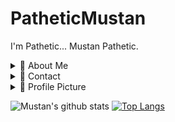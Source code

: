 # PatheticMustan

I'm Pathetic... Mustan Pathetic.

<!--[![Mustan's github stats](https://github-readme-stats.vercel.app/api?username=PatheticMustan&show_icons=true&theme=radical)](https://github.com/anuraghazra/github-readme-stats)-->

<details>
  <summary>🌟 About Me</summary>
  
  Mustan Pathetic is a fun unique name I thought of. Originally when I searched for "Mustan", all I got were cars! :(
  I kept hearing "Pathetic" so I used it in place of a last name. Now whenever somebody calls me pathetic, I can say "PATHETIC MUSTAN HAHAHHAHAHA"
  
  You may also find me as "Natsumi". Natsumi backwards is "imustan", because I'm Mustan, :)
  
  I like making fun little projects. I hope one day I'll finally know what I'm doing.
  
  I'm also the creator of [Prodigy-Hacking/ProdigyMathGameHacking](https://github.com/Prodigy-Hacking/ProdigyMathGameHacking).
  For proof, [PatheticMustan/ProdigyMathGameHacking](https://github.com/PatheticMustan/ProdigyMathGameHacking) redirects to the official Prodigy-Hacking repo.
</details>

<details>
  <summary>📨 Contact</summary>
  
  | | Service | Value | Note |
  | - | ------- | ----- | ---- |
  | ✉ | *Email* | PatheticMustan@gmail.com | My main email! I check this regularly. |
  | 🐭 | *Discord* | Natsumi#0333 (192615247448768512) | I'm on Discord very often. |
  | 🐦 | *Twitter* | [PatheticMustan](https://twitter.com/PatheticMustan) | If you can't use email or discord, you can try twitter? |
  | 💻 | *Github* | [PatheticMustan](https://github.com/PatheticMustan) | What a surprise. |
  | 🎶 | *Spotify* | [Mustan](https://open.spotify.com/user/ecbz9s0yey2vjmvnopppyxd59) | Music??? |
  | 🎮 | *Steam* | [Otter](https://steamcommunity.com/id/OtterPlaysCSGO/) | ??????? We can play games together maybe? |
  | 🐱‍🐉 | *MAL* | [PatheticMustan](https://myanimelist.net/profile/PatheticMustan) | Aw yeah weeb list |
  
  you may notice a pattern, it's usually Pathetic + Mustan
</details>


<details>
  <summary>🤳 Profile Picture</summary>
  
  To make my profile picture, I used [Arbitrary Style Transfer in the Browser](https://reiinakano.com/arbitrary-image-stylization-tfjs/).
  
  Photos Used:
  
  | Name | Image |
  | ---- | ----- |
  | Content | <img src="https://raw.githubusercontent.com/PatheticMustan/PatheticMustan/master/Uploads/kenji.jpg"> |
  | Style | <img src="https://raw.githubusercontent.com/PatheticMustan/PatheticMustan/master/Uploads/original-profile.jpg"> |
  | Result | <img src="https://raw.githubusercontent.com/PatheticMustan/PatheticMustan/master/Uploads/greenKenji.png"> |

  I tinkered with the sizes and strength for a while until I got a result I liked.
</details>

![Mustan's github stats](https://github-readme-stats.vercel.app/api?username=PatheticMustan&show_icons=true&count_private=true&hide=stars&include_all_commits=true&theme=jolly)
[![Top Langs](https://github-readme-stats.vercel.app/api/top-langs/?username=PatheticMustan&layout=compact&theme=jolly)](https://github.com/anuraghazra/github-readme-stats)
